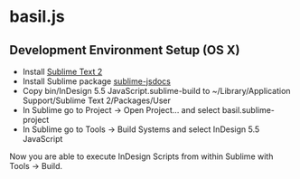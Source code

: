 basil.js
========

Development Environment Setup (OS X)
------------------------------------
* Install [Sublime Text 2](http://www.sublimetext.com/)
* Install Sublime package [sublime-jsdocs](https://github.com/spadgos/sublime-jsdocs) 
* Copy bin/InDesign 5.5 JavaScript.sublime-build to ~/Library/Application Support/Sublime Text 2/Packages/User
* In Sublime go to Project -> Open Project... and select basil.sublime-project
* In Sublime go to Tools -> Build Systems and select InDesign 5.5 JavaScript

Now you are able to execute InDesign Scripts from within Sublime with Tools -> Build.